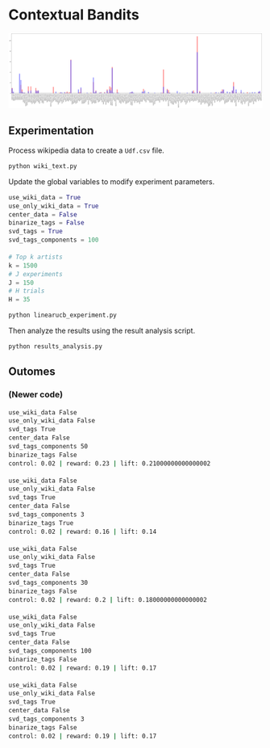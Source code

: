 # Contextual Bandits

![Alt text](britney_vs_madona.png "Title")

## Experimentation

Process wikipedia data to create a `Udf.csv` file.

```py
python wiki_text.py
```

Update the global variables to modify experiment parameters.

```py
use_wiki_data = True
use_only_wiki_data = True
center_data = False
binarize_tags = False
svd_tags = True
svd_tags_components = 100

# Top k artists
k = 1500
# J experiments
J = 150
# H trials
H = 35
```

```sh
python linearucb_experiment.py
```

Then analyze the results using the result analysis script.

```py
python results_analysis.py
```

## Outomes
### (Newer code)

```sh
use_wiki_data False
use_only_wiki_data False
svd_tags True
center_data False
svd_tags_components 50
binarize_tags False
control: 0.02 | reward: 0.23 | lift: 0.21000000000000002

use_wiki_data False
use_only_wiki_data False
svd_tags True
center_data False
svd_tags_components 3
binarize_tags True
control: 0.02 | reward: 0.16 | lift: 0.14

use_wiki_data False
use_only_wiki_data False
svd_tags True
center_data False
svd_tags_components 30
binarize_tags False
control: 0.02 | reward: 0.2 | lift: 0.18000000000000002

use_wiki_data False
use_only_wiki_data False
svd_tags True
center_data False
svd_tags_components 100
binarize_tags False
control: 0.02 | reward: 0.19 | lift: 0.17

use_wiki_data False
use_only_wiki_data False
svd_tags True
center_data False
svd_tags_components 3
binarize_tags False
control: 0.02 | reward: 0.19 | lift: 0.17

```